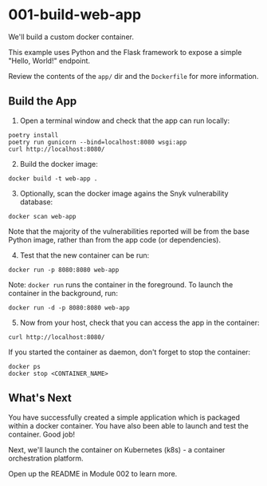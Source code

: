 # 001-build-web-app

We'll build a custom docker container. 

This example uses Python and the Flask framework to expose a simple "Hello, World!" endpoint. 

Review the contents of the `app/` dir and the `Dockerfile` for more information. 

## Build the App

1) Open a terminal window and check that the app can run locally:

```
poetry install 
poetry run gunicorn --bind=localhost:8080 wsgi:app 
curl http://localhost:8080/ 
```

2) Build the docker image:

```
docker build -t web-app .
```

3) Optionally, scan the docker image agains the Snyk vulnerability database:

```
docker scan web-app
```

Note that the majority of the vulnerabilities reported will be from the base Python image, rather than from the app code (or dependencies). 

4) Test that the new container can be run:

```
docker run -p 8080:8080 web-app
```

Note: `docker run` runs the container in the foreground. To launch the container in the background, run:

```
docker run -d -p 8080:8080 web-app
```

5) Now from your host, check that you can access the app in the container:

```
curl http://localhost:8080/
```

If you started the container as daemon, don't forget to stop the container:

```
docker ps
docker stop <CONTAINER_NAME>
```

## What's Next

You have successfully created a simple application which is packaged within a docker container. You have also been able to launch and test the container. Good job!

Next, we'll launch the container on Kubernetes (k8s) - a container orchestration platform.

Open up the README in Module 002 to learn more.

